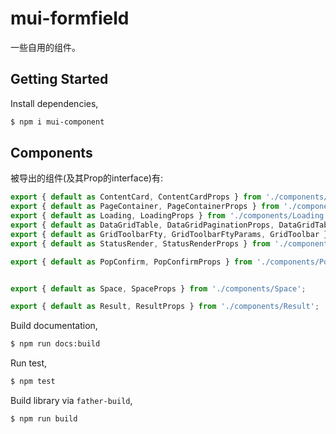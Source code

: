 <!--
 * @Description: 
 * @Author: 柳涤尘 https://www.iimm.ink
 * @LastEditors: 柳涤尘 liudichen@foxmail.com
 * @Date: 2022-04-14 11:01:55
 * @LastEditTime: 2022-05-12 16:32:07
-->
# mui-formfield

一些自用的组件。

## Getting Started

Install dependencies,

```bash
$ npm i mui-component
```


## Components
被导出的组件(及其Prop的interface)有:

```javascript
export { default as ContentCard, ContentCardProps } from './components/ContentCard';
export { default as PageContainer, PageContainerProps } from './components/PageContainer';
export { default as Loading, LoadingProps } from './components/Loading';
export { default as DataGridTable, DataGridPaginationProps, DataGridTableProps, columnType, initColumn } from './components/DataGridTable';
export { default as GridToolbarFty, GridToolbarFtyParams, GridToolbar } from './components/DataGridTable/GridToolbars';
export { default as StatusRender, StatusRenderProps } from './components/StatusRender';

export { default as PopConfirm, PopConfirmProps } from './components/PopConfirm';


export { default as Space, SpaceProps } from './components/Space';

export { default as Result, ResultProps } from './components/Result';
```

Build documentation,

```bash
$ npm run docs:build
```

Run test,

```bash
$ npm test
```

Build library via `father-build`,

```bash
$ npm run build
```
